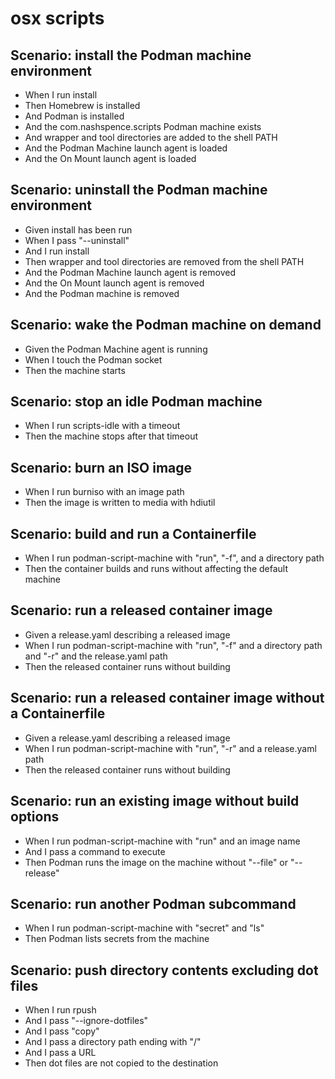 # osx scripts

## Scenario: install the Podman machine environment
* When I run install
* Then Homebrew is installed
* And Podman is installed
* And the com.nashspence.scripts Podman machine exists
* And wrapper and tool directories are added to the shell PATH
* And the Podman Machine launch agent is loaded
* And the On Mount launch agent is loaded

## Scenario: uninstall the Podman machine environment
* Given install has been run
* When I pass "--uninstall"
* And I run install
* Then wrapper and tool directories are removed from the shell PATH
* And the Podman Machine launch agent is removed
* And the On Mount launch agent is removed
* And the Podman machine is removed

## Scenario: wake the Podman machine on demand
* Given the Podman Machine agent is running
* When I touch the Podman socket
* Then the machine starts

## Scenario: stop an idle Podman machine
* When I run scripts-idle with a timeout
* Then the machine stops after that timeout

## Scenario: burn an ISO image
* When I run burniso with an image path
* Then the image is written to media with hdiutil

## Scenario: build and run a Containerfile
* When I run podman-script-machine with "run", "-f", and a directory path
* Then the container builds and runs without affecting the default machine

## Scenario: run a released container image
* Given a release.yaml describing a released image
* When I run podman-script-machine with "run", "-f" and a directory path and "-r" and the release.yaml path
* Then the released container runs without building

## Scenario: run a released container image without a Containerfile
* Given a release.yaml describing a released image
* When I run podman-script-machine with "run", "-r" and a release.yaml path
* Then the released container runs without building

## Scenario: run an existing image without build options
* When I run podman-script-machine with "run" and an image name
* And I pass a command to execute
* Then Podman runs the image on the machine without "--file" or "--release"

## Scenario: run another Podman subcommand
* When I run podman-script-machine with "secret" and "ls"
* Then Podman lists secrets from the machine

## Scenario: push directory contents excluding dot files
* When I run rpush
* And I pass "--ignore-dotfiles"
* And I pass "copy"
* And I pass a directory path ending with "/"
* And I pass a URL
* Then dot files are not copied to the destination

